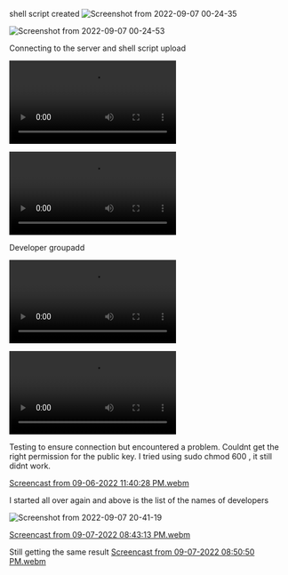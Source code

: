 shell script created
![Screenshot from 2022-09-07 00-24-35](https://user-images.githubusercontent.com/110517150/188757191-d5591b95-58f6-4ea8-8182-a7c169a17ac7.png)

![Screenshot from 2022-09-07 00-24-53](https://user-images.githubusercontent.com/110517150/188757193-9406c97e-3f9c-4922-ad07-6fe3f00f975c.png)



Connecting to the server and shell script upload

![Screencast from 09-06-2022 11:20:35 PM.webm](https://user-images.githubusercontent.com/110517150/188754891-69516cb3-5579-4302-9551-9a2787aac512.webm)



![Screencast from 09-06-2022 11:23:03 PM.webm](https://user-images.githubusercontent.com/110517150/188754898-be135100-fc49-4eaf-a177-87ebad8394bc.webm)


Developer groupadd

![Screencast from 09-06-2022 11:29:03 PM.webm](https://user-images.githubusercontent.com/110517150/188754903-0d4536c3-a4d4-4d05-a8f4-49fc185b6027.webm)


![Screencast from 09-06-2022 11:35:55 PM.webm](https://user-images.githubusercontent.com/110517150/188754916-46bf1a55-fdbb-4c41-a71a-b853f404decb.webm)

Testing to ensure connection but encountered a problem. Couldnt get the right permission for the public key. I tried using sudo chmod 600 <pem key>, it still didnt work.
  
[Screencast from 09-06-2022 11:40:28 PM.webm](https://user-images.githubusercontent.com/110517150/188758131-f95988a1-090a-4748-ae13-954030f6fe33.webm)

  
  I started all over again and above is the list of the names of developers
  
  ![Screenshot from 2022-09-07 20-41-19](https://user-images.githubusercontent.com/110517150/188963149-37c5b96f-bbe7-4a92-9e0a-f16975686a08.png)
  
[Screencast from 09-07-2022 08:43:13 PM.webm](https://user-images.githubusercontent.com/110517150/188964373-0b17911e-3583-4135-8df6-28006cf59b01.webm)
  
  
  Still getting the same result
  [Screencast from 09-07-2022 08:50:50 PM.webm](https://user-images.githubusercontent.com/110517150/188965373-8cc2ac90-eb57-4058-a22d-45d2549c92fb.webm)
  

